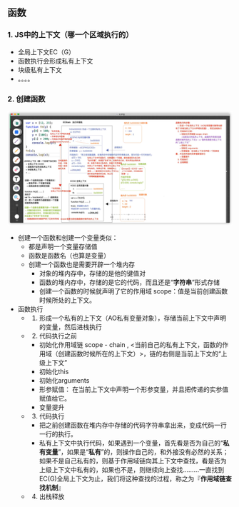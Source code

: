 ## 函数
### 1. JS中的上下文（哪一个区域执行的）
+ 全局上下文EC（G）
+ 函数执行会形成私有上下文
+ 块级私有上下文
+ 。。。。
  
### 2. 创建函数
![函数执行上下文](./assets/03_函数的底层处理机制/functionExec.png)
- 创建一个函数和创建一个变量类似：
  - 都是声明一个变量存储值
  - 函数是函数名（也算是变量）
  - 创建一个函数也是需要开辟一个堆内存
    - 对象的堆内存中，存储的是他的键值对
    - 函数的堆内存中，存储的是它的代码，而且还是“**字符串**”形式存储
    - 创建一个函数的时候就声明了它的作用域 scope：值是当前创建函数时候所处的上下文。
- 函数执行
  - 1. 形成一个私有的上下文（AO私有变量对象），存储当前上下文中声明的变量，然后进栈执行
  - 2. 代码执行之前
    - 初始化作用域链 scope - chain , <当前自己的私有上下文，函数的作用域（创建函数时候所在的上下文）>，链的右侧是当前上下文的“上级上下文”
    - 初始化this
    - 初始化arguments
    - 形参赋值： 在当前上下文中声明一个形参变量，并且把传递的实参值赋值给它。
    - 变量提升
  - 3. 代码执行
    - 把之前创建函数在堆内存中存储的代码字符串拿出来，变成代码一行一行的执行。
    - 私有上下文中执行代码，如果遇到一个变量，首先看是否为自己的“**私有变量**”，如果是“**私有**”的，则操作自己的，和外接没有必然的关系；如果不是自己私有的，则基于作用域链向其上下文中查找，看是否为上级上下文中私有的，如果也不是，则继续向上查找.........一直找到EC(G)全局上下文为止，我们将这种查找的过程，称之为『**作用域链查找机制**』
  - 4. 出栈释放